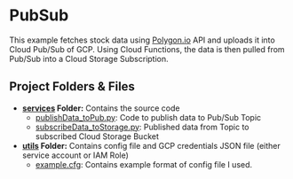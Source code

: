 # PubSub

This example fetches stock data using [Polygon.io](http://polygon.io) API and uploads it into Cloud Pub/Sub of GCP. 
Using Cloud Functions, the data is then pulled from Pub/Sub into a Cloud Storage Subscription.

## Project Folders & Files
- **[services](https://github.com/chaitanyakasaraneni/pubSubPractice/tree/main/services) Folder:** Contains the source code
  - [publishData_toPub.py](https://github.com/chaitanyakasaraneni/pubSubPractice/blob/main/services/publishData_toPub.py): Code to publish data to Pub/Sub Topic
  - [subscribeData_toStorage.py](https://github.com/chaitanyakasaraneni/pubSubPractice/blob/main/services/subscribeData_toStorage.py): Published data from Topic to subscribed Cloud Storage Bucket
- **[utils](https://github.com/chaitanyakasaraneni/pubSubPractice/tree/main/utils) Folder:** Contains config file and GCP credentials JSON file (either service account or IAM Role)
  - [example.cfg](https://github.com/chaitanyakasaraneni/pubSubPractice/blob/main/utils/example.cfg): Contains example format of config file I used.
